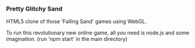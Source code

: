 ### Pretty Glitchy Sand

HTML5 clone of those 'Falling Sand' games using WebGL.

To run this revolutionary new online game, all you need is node.js and some imagination. (run 'npm start' in the main directory)
